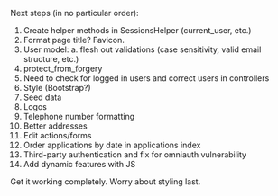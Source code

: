 Next steps (in no particular order):

1. Create helper methods in SessionsHelper (current_user, etc.)
2. Format page title? Favicon.
3. User model:
    a. flesh out validations (case sensitivity, valid email structure, etc.)
4. protect_from_forgery
5. Need to check for logged in users and correct users in controllers
6. Style (Bootstrap?)
7. Seed data
8. Logos
9. Telephone number formatting
10. Better addresses
11. Edit actions/forms
12. Order applications by date in applications index
13. Third-party authentication and fix for omniauth vulnerability
14. Add dynamic features with JS

Get it working completely. Worry about styling last.
